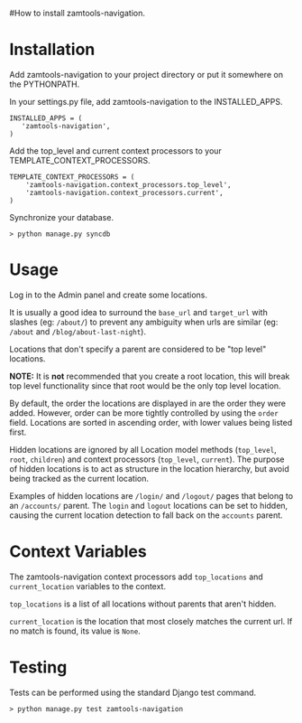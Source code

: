 #How to install zamtools-navigation.

# Installation #

Add zamtools-navigation to your project directory or put it somewhere on the PYTHONPATH.

In your settings.py file, add zamtools-navigation to the INSTALLED\_APPS.

```
INSTALLED_APPS = (
   'zamtools-navigation',
)
```

Add the top\_level and current context processors to your TEMPLATE\_CONTEXT\_PROCESSORS.

```
TEMPLATE_CONTEXT_PROCESSORS = (
    'zamtools-navigation.context_processors.top_level',
    'zamtools-navigation.context_processors.current',
)
```

Synchronize your database.

```
> python manage.py syncdb
```

# Usage #

Log in to the Admin panel and create some locations.

It is usually a good idea to surround the `base_url` and `target_url` with slashes (eg: `/about/`) to prevent any ambiguity when urls are similar (eg: `/about` and `/blog/about-last-night`).

Locations that don't specify a parent are considered to be "top level" locations.

**NOTE:** It is **not** recommended that you create a root location, this will break top level functionality since that root would be the only top level location.

By default, the order the locations are displayed in are the order they were added.  However, order can be more tightly controlled by using the `order` field.  Locations are sorted in ascending order, with lower values being listed first.

Hidden locations are ignored by all Location model methods (`top_level`, `root`, `children`) and context processors (`top_level`, `current`).  The purpose of hidden locations is to act as structure in the location hierarchy, but avoid being tracked as the current location.

Examples of hidden locations are `/login/` and `/logout/` pages that belong to an `/accounts/` parent.  The `login` and `logout` locations can be set to hidden, causing the current location detection to fall back on the `accounts` parent.

# Context Variables #

The zamtools-navigation context processors add `top_locations` and `current_location` variables to the context.

`top_locations` is a list of all locations without parents that aren't hidden.

`current_location` is the location that most closely matches the current url.  If no match is found, its value is `None`.

# Testing #

Tests can be performed using the standard Django test command.

```
> python manage.py test zamtools-navigation
```